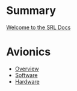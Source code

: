 # Summary

[Welcome to the SRL Docs](./welcome.md)

# Avionics

- [Overview](./avionics/avionics.md)
- [Software](avionics/software.md)
- [Hardware](./avionics/hardware.md)
